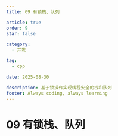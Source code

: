 ```yaml
---
title: 09 有锁栈、队列

article: true
order: 9
star: false

category:
  - 并发

tag:
  - cpp

date: 2025-08-30

description: 基于锁操作实现线程安全的栈和队列
footer: Always coding, always learning
---
```


<!-- more -->

# 09 有锁栈、队列